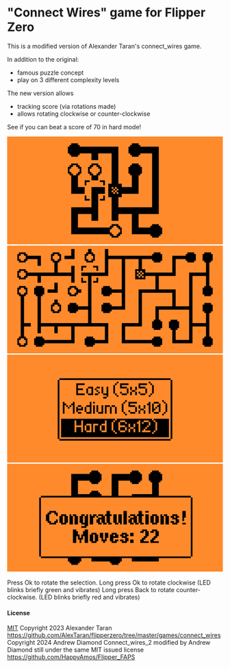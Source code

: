 # "Connect Wires" game for Flipper Zero

This is a modified version of Alexander Taran's connect_wires game.

In addition to the original:

- famous puzzle concept
- play on 3 different complexity levels

The new version allows

- tracking score (via rotations made)
- allows rotating clockwise or counter-clockwise

See if you can beat a score of 70 in hard mode!

![Easy mode](screenshots/1.png)
![Hard mode](screenshots/2.png)
![Mode selection screen](screenshots/3.png)
![Winning screen](screenshots/4.png)

Press Ok to rotate the selection.
Long press Ok to rotate clockwise (LED blinks briefly green and vibrates)
Long press Back to rotate counter-clockwise. (LED blinks briefly red and vibrates)

#### License
[MIT](LICENSE)
Copyright 2023 Alexander Taran 
https://github.com/AlexTaran/flipperzero/tree/master/games/connect_wires
Copyright 2024 Andrew Diamond
Connect_wires_2 modified by Andrew Diamond still under the same MIT issued license
https://github.com/HappyAmos/Flipper_FAPS

